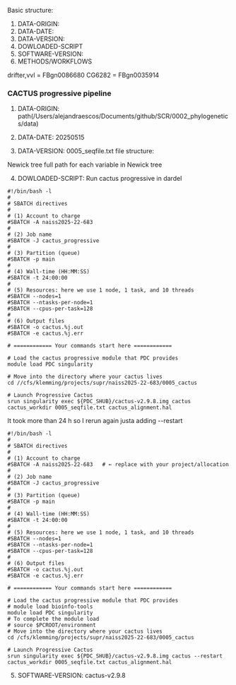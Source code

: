 Basic structure:
1.  DATA-ORIGIN:
2.  DATA-DATE:
3.  DATA-VERSION:
4.  DOWLOADED-SCRIPT
5.  SOFTWARE-VERSION:
6.  METHODS/WORKFLOWS

drifter,vvl = FBgn0086680
CG6282 = FBgn0035914

### CACTUS progressive pipeline


1.  DATA-ORIGIN:
path(/Users/alejandraescos/Documents/github/SCR/0002_phylogenetics/data)

2.  DATA-DATE:
20250515

3.  DATA-VERSION:
0005_seqfile.txt file structure:

Newick tree
full path for each variable in Newick tree


4.  DOWLOADED-SCRIPT:
Run cactus progressive in dardel

```
#!/bin/bash -l
#
# SBATCH directives
#
# (1) Account to charge
#SBATCH -A naiss2025-22-683
#
# (2) Job name
#SBATCH -J cactus_progressive
#
# (3) Partition (queue)
#SBATCH -p main
#
# (4) Wall‐time (HH:MM:SS)
#SBATCH -t 24:00:00
#
# (5) Resources: here we use 1 node, 1 task, and 10 threads
#SBATCH --nodes=1
#SBATCH --ntasks-per-node=1
#SBATCH --cpus-per-task=128
#
# (6) Output files
#SBATCH -o cactus.%j.out
#SBATCH -e cactus.%j.err

# ============ Your commands start here ============

# Load the cactus progressive module that PDC provides
module load PDC singularity

# Move into the directory where your cactus lives
cd //cfs/klemming/projects/supr/naiss2025-22-683/0005_cactus

# Launch Progressive Cactus
srun singularity exec ${PDC_SHUB}/cactus-v2.9.8.img cactus cactus_workdir 0005_seqfile.txt cactus_alignment.hal
```

It took more than 24 h so I rerun again justa adding --restart

```
#!/bin/bash -l
#
# SBATCH directives
#
# (1) Account to charge
#SBATCH -A naiss2025-22-683   # ← replace with your project/allocation
#
# (2) Job name
#SBATCH -J cactus_progressive
#
# (3) Partition (queue)
#SBATCH -p main
#
# (4) Wall‐time (HH:MM:SS)
#SBATCH -t 24:00:00
#
# (5) Resources: here we use 1 node, 1 task, and 10 threads
#SBATCH --nodes=1
#SBATCH --ntasks-per-node=1
#SBATCH --cpus-per-task=128
#
# (6) Output files
#SBATCH -o cactus.%j.out
#SBATCH -e cactus.%j.err

# ============ Your commands start here ============

# Load the cactus progressive module that PDC provides
# module load bioinfo-tools
module load PDC singularity
# To complete the module load
# source $PCROOT/environment
# Move into the directory where your cactus lives
cd /cfs/klemming/projects/supr/naiss2025-22-683/0005_cactus

# Launch Progressive Cactus
srun singularity exec ${PDC_SHUB}/cactus-v2.9.8.img cactus --restart  cactus_workdir 0005_seqfile.txt cactus_alignment.hal
```

5.  SOFTWARE-VERSION:
cactus-v2.9.8

